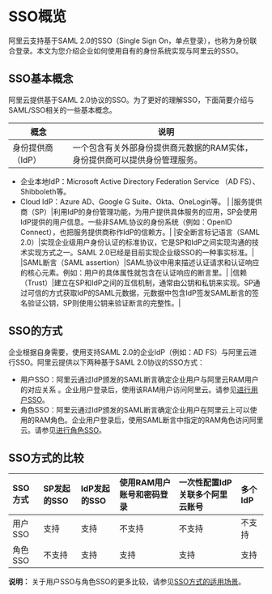 # SSO概览

阿里云支持基于SAML 2.0的SSO（Single Sign On，单点登录），也称为身份联合登录。本文为您介绍企业如何使用自有的身份系统实现与阿里云的SSO。

## SSO基本概念

阿里云提供基于SAML 2.0协议的SSO。为了更好的理解SSO，下面简要介绍与SAML/SSO相关的一些基本概念。

|概念|说明|
|--|--|
|身份提供商（IdP）|一个包含有关外部身份提供商元数据的RAM实体，身份提供商可以提供身份管理服务。

 -   企业本地IdP：Microsoft Active Directory Federation Service （AD FS）、Shibboleth等。
-   Cloud IdP：Azure AD、Google G Suite、Okta、OneLogin等。 |
|服务提供商（SP）|利用IdP的身份管理功能，为用户提供具体服务的应用，SP会使用IdP提供的用户信息。一些非SAML协议的身份系统（例如：OpenID Connect），也把服务提供商称作IdP的信赖方。|
|安全断言标记语言（SAML 2.0）|实现企业级用户身份认证的标准协议，它是SP和IdP之间实现沟通的技术实现方式之一。SAML 2.0已经是目前实现企业级SSO的一种事实标准。|
|SAML断言（SAML assertion）|SAML协议中用来描述认证请求和认证响应的核心元素。例如：用户的具体属性就包含在认证响应的断言里。|
|信赖（Trust）|建立在SP和IdP之间的互信机制，通常由公钥和私钥来实现。SP通过可信的方式获取IdP的SAML元数据，元数据中包含IdP签发SAML断言的签名验证公钥，SP则使用公钥来验证断言的完整性。|

## SSO的方式

企业根据自身需要，使用支持SAML 2.0的企业IdP（例如：AD FS）与阿里云进行SSO。阿里云提供以下两种基于SAML 2.0协议的SSO方式：

-   用户SSO：阿里云通过IdP颁发的SAML断言确定企业用户与阿里云RAM用户的对应关系 。企业用户登录后，使用该RAM用户访问阿里云。请参见[进行用户SSO](/intl.zh-CN/单点登录管理（SSO）/用户SSO/进行用户SSO.md)。
-   角色SSO：阿里云通过IdP颁发的SAML断言确定企业用户在阿里云上可以使用的RAM角色。企业用户登录后，使用SAML断言中指定的RAM角色访问阿里云。请参见[进行角色SSO](/intl.zh-CN/单点登录管理（SSO）/角色SSO/进行角色SSO.md)。

## SSO方式的比较

|SSO方式|SP发起的SSO|IdP发起的SSO|使用RAM用户账号和密码登录|一次性配置IdP关联多个阿里云账号|多个IdP|
|:----|:-------|:--------|:-------------|:----------------|:----|
|用户SSO|支持|支持|不支持|不支持|不支持|
|角色SSO|不支持|支持|支持|支持|支持|

**说明：** 关于用户SSO与角色SSO的更多比较，请参见[SSO方式的适用场景](/intl.zh-CN/单点登录管理（SSO）/SSO方式的适用场景.md)。


